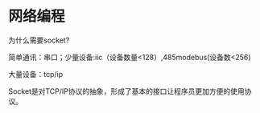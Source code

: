 # 网络编程

为什么需要socket?

简单通讯：串口；少量设备:iic（设备数量<128）,485modebus(设备数<256)

大量设备：tcp/ip

Socket是对TCP/IP协议的抽象，形成了基本的接口让程序员更加方便的使用协议。

